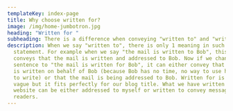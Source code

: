 ```yaml
---
templateKey: index-page
title: Why choose written for?
image: /img/home-jumbotron.jpg
heading: "Written for "
subheading: There is a difference when conveying "written to" and "written for"
description: When we say "written to", there is only 1 meaning in such
  statement. For example when we say "the mail is written to Bob", this sentence
  conveys that the mail is written and addressed to Bob. Now if we change the
  sentence to "the mail is written for Bob", it can either convey that the mail
  is written on behalf of Bob (because Bob has no time, no way to use his hands
  to write) or that the mail is being addressed to Bob. Written for is more
  vague but it fits perfectly for our blog title. What we have written in this
  website can be either addressed to myself or written to convey messages to the
  readers.
---
```

